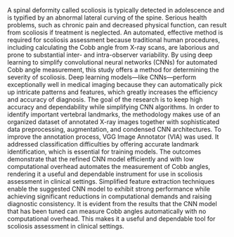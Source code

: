 A spinal deformity called scoliosis is typically detected in adolescence and is typified by an abnormal lateral curving of the spine. Serious health problems, such as chronic pain and decreased physical function, can result from scoliosis if treatment is neglected. An automated, effective method is required for scoliosis assessment because traditional human procedures, including calculating the Cobb angle from X-ray scans, are laborious and prone to substantial inter- and intra-observer variability. By using deep learning to simplify convolutional neural networks (CNNs) for automated Cobb angle measurement, this study offers a method for determining the severity of scoliosis.
Deep learning models—like CNNs—perform exceptionally well in medical imaging because they can automatically pick up intricate patterns and features, which greatly increases the efficiency and accuracy of diagnosis. The goal of the research is to keep high accuracy and dependability while simplifying CNN algorithms. In order to identify important vertebral landmarks, the methodology makes use of an organized dataset of annotated X-ray images together with sophisticated data preprocessing, augmentation, and condensed CNN architectures. To improve the annotation process, VGG Image Annotator (VIA) was used. It addressed classification difficulties by offering accurate landmark identification, which is essential for training models.
The outcomes demonstrate that the refined CNN model efficiently and with low computational overhead automates the measurement of Cobb angles, rendering it a useful and dependable instrument for use in scoliosis assessment in clinical settings. Simplified feature extraction techniques enable the suggested CNN model to exhibit strong performance while achieving significant reductions in computational demands and raising diagnostic consistency. It is evident from the results that the CNN model that has been tuned can measure Cobb angles automatically with no computational overhead. This makes it a useful and dependable tool for scoliosis assessment in clinical settings.

